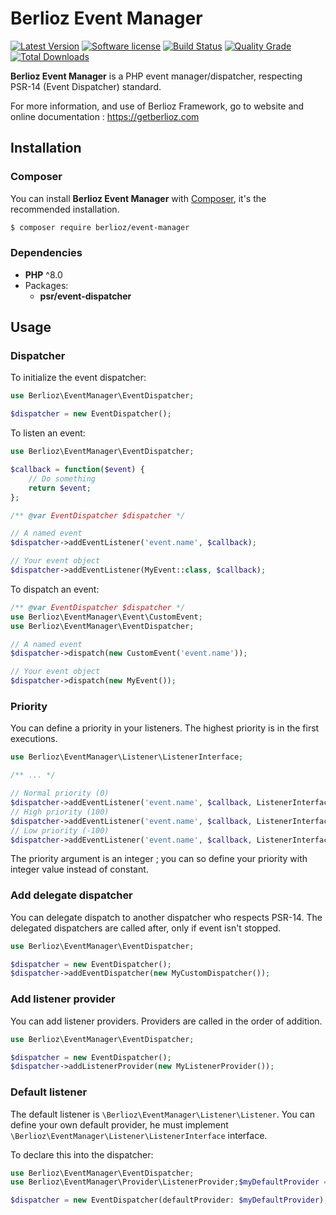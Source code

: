# Berlioz Event Manager

[![Latest Version](https://img.shields.io/packagist/v/berlioz/event-manager.svg?style=flat-square)](https://github.com/BerliozFramework/EventManager/releases)
[![Software license](https://img.shields.io/github/license/BerliozFramework/EventManager.svg?style=flat-square)](https://github.com/BerliozFramework/EventManager/blob/1.x/LICENSE)
[![Build Status](https://img.shields.io/github/actions/workflow/status/BerliozFramework/EventManager/Tests/tests.yml?branch=1.x&style=flat-square)](https://github.com/BerliozFramework/EventManager/actions/workflows/tests.yml?query=branch%3A1.x)
[![Quality Grade](https://img.shields.io/codacy/grade/6d8e0d591a914e208876c48c02be2565/1.x.svg?style=flat-square)](https://www.codacy.com/manual/BerliozFramework/EventManager)
[![Total Downloads](https://img.shields.io/packagist/dt/berlioz/event-manager.svg?style=flat-square)](https://packagist.org/packages/berlioz/event-manager)

**Berlioz Event Manager** is a PHP event manager/dispatcher, respecting PSR-14 (Event Dispatcher) standard.

For more information, and use of Berlioz Framework, go to website and online documentation :
https://getberlioz.com

## Installation

### Composer

You can install **Berlioz Event Manager** with [Composer](https://getcomposer.org/), it's the recommended installation.

```bash
$ composer require berlioz/event-manager
```

### Dependencies

* **PHP** ^8.0
* Packages:
    * **psr/event-dispatcher**

## Usage

### Dispatcher

To initialize the event dispatcher:

```php
use Berlioz\EventManager\EventDispatcher;

$dispatcher = new EventDispatcher();
```

To listen an event:

```php
use Berlioz\EventManager\EventDispatcher;

$callback = function($event) {
    // Do something
    return $event;
};

/** @var EventDispatcher $dispatcher */

// A named event
$dispatcher->addEventListener('event.name', $callback);

// Your event object
$dispatcher->addEventListener(MyEvent::class, $callback);
```

To dispatch an event:

```php
/** @var EventDispatcher $dispatcher */
use Berlioz\EventManager\Event\CustomEvent;
use Berlioz\EventManager\EventDispatcher;

// A named event
$dispatcher->dispatch(new CustomEvent('event.name'));

// Your event object
$dispatcher->dispatch(new MyEvent());
```

### Priority

You can define a priority in your listeners. The highest priority is in the first executions.

```php
use Berlioz\EventManager\Listener\ListenerInterface;

/** ... */

// Normal priority (0)
$dispatcher->addEventListener('event.name', $callback, ListenerInterface::PRIORITY_NORMAL);
// High priority (100)
$dispatcher->addEventListener('event.name', $callback, ListenerInterface::PRIORITY_HIGH);
// Low priority (-100)
$dispatcher->addEventListener('event.name', $callback, ListenerInterface::PRIORITY_LOW);
```

The priority argument is an integer ; you can so define your priority with integer value instead of constant.

### Add delegate dispatcher

You can delegate dispatch to another dispatcher who respects PSR-14. The delegated dispatchers are called after, only if
event isn't stopped.

```php
use Berlioz\EventManager\EventDispatcher;

$dispatcher = new EventDispatcher();
$dispatcher->addEventDispatcher(new MyCustomDispatcher());
```

### Add listener provider

You can add listener providers. Providers are called in the order of addition.

```php
use Berlioz\EventManager\EventDispatcher;

$dispatcher = new EventDispatcher();
$dispatcher->addListenerProvider(new MyListenerProvider());
```

### Default listener

The default listener is `\Berlioz\EventManager\Listener\Listener`. You can define your own default provider, he must
implement `\Berlioz\EventManager\Listener\ListenerInterface` interface.

To declare this into the dispatcher:

```php
use Berlioz\EventManager\EventDispatcher;
use Berlioz\EventManager\Provider\ListenerProvider;$myDefaultProvider = new ListenerProvider();

$dispatcher = new EventDispatcher(defaultProvider: $myDefaultProvider);
```